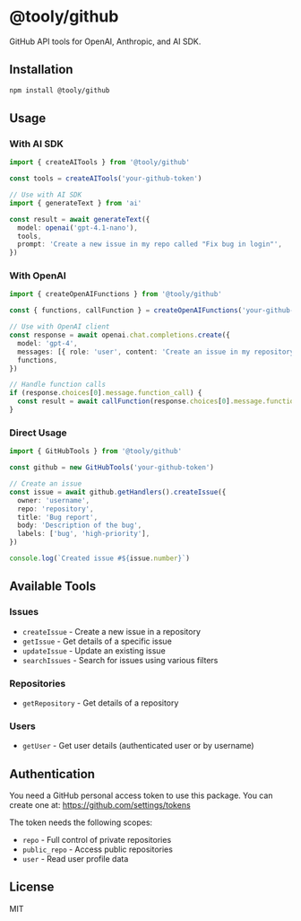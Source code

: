 # @tooly/github

GitHub API tools for OpenAI, Anthropic, and AI SDK.

## Installation

```bash
npm install @tooly/github
```

## Usage

### With AI SDK

```typescript
import { createAITools } from '@tooly/github'

const tools = createAITools('your-github-token')

// Use with AI SDK
import { generateText } from 'ai'

const result = await generateText({
  model: openai('gpt-4.1-nano'),
  tools,
  prompt: 'Create a new issue in my repo called "Fix bug in login"',
})
```

### With OpenAI

```typescript
import { createOpenAIFunctions } from '@tooly/github'

const { functions, callFunction } = createOpenAIFunctions('your-github-token')

// Use with OpenAI client
const response = await openai.chat.completions.create({
  model: 'gpt-4',
  messages: [{ role: 'user', content: 'Create an issue in my repository' }],
  functions,
})

// Handle function calls
if (response.choices[0].message.function_call) {
  const result = await callFunction(response.choices[0].message.function_call)
}
```

### Direct Usage

```typescript
import { GitHubTools } from '@tooly/github'

const github = new GitHubTools('your-github-token')

// Create an issue
const issue = await github.getHandlers().createIssue({
  owner: 'username',
  repo: 'repository',
  title: 'Bug report',
  body: 'Description of the bug',
  labels: ['bug', 'high-priority'],
})

console.log(`Created issue #${issue.number}`)
```

## Available Tools

### Issues

- `createIssue` - Create a new issue in a repository
- `getIssue` - Get details of a specific issue
- `updateIssue` - Update an existing issue
- `searchIssues` - Search for issues using various filters

### Repositories

- `getRepository` - Get details of a repository

### Users

- `getUser` - Get user details (authenticated user or by username)

## Authentication

You need a GitHub personal access token to use this package. You can create one at:
https://github.com/settings/tokens

The token needs the following scopes:

- `repo` - Full control of private repositories
- `public_repo` - Access public repositories
- `user` - Read user profile data

## License

MIT

